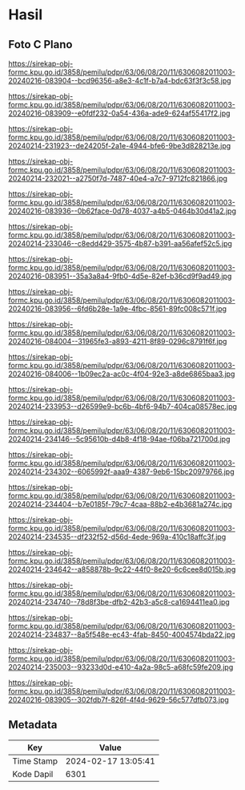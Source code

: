 # Hasil

## Foto C Plano

https://sirekap-obj-formc.kpu.go.id/3858/pemilu/pdpr/63/06/08/20/11/6306082011003-20240216-083904--bcd96356-a8e3-4c1f-b7a4-bdc63f3f3c58.jpg

https://sirekap-obj-formc.kpu.go.id/3858/pemilu/pdpr/63/06/08/20/11/6306082011003-20240216-083909--e0fdf232-0a54-436a-ade9-624af55417f2.jpg

https://sirekap-obj-formc.kpu.go.id/3858/pemilu/pdpr/63/06/08/20/11/6306082011003-20240214-231923--de24205f-2a1e-4944-bfe6-9be3d828213e.jpg

https://sirekap-obj-formc.kpu.go.id/3858/pemilu/pdpr/63/06/08/20/11/6306082011003-20240214-232021--a2750f7d-7487-40e4-a7c7-9712fc821866.jpg

https://sirekap-obj-formc.kpu.go.id/3858/pemilu/pdpr/63/06/08/20/11/6306082011003-20240216-083936--0b62face-0d78-4037-a4b5-0464b30d41a2.jpg

https://sirekap-obj-formc.kpu.go.id/3858/pemilu/pdpr/63/06/08/20/11/6306082011003-20240214-233046--c8edd429-3575-4b87-b391-aa56afef52c5.jpg

https://sirekap-obj-formc.kpu.go.id/3858/pemilu/pdpr/63/06/08/20/11/6306082011003-20240216-083951--35a3a8a4-9fb0-4d5e-82ef-b36cd9f9ad49.jpg

https://sirekap-obj-formc.kpu.go.id/3858/pemilu/pdpr/63/06/08/20/11/6306082011003-20240216-083956--6fd6b28e-1a9e-4fbc-8561-89fc008c571f.jpg

https://sirekap-obj-formc.kpu.go.id/3858/pemilu/pdpr/63/06/08/20/11/6306082011003-20240216-084004--31965fe3-a893-4211-8f89-0296c8791f6f.jpg

https://sirekap-obj-formc.kpu.go.id/3858/pemilu/pdpr/63/06/08/20/11/6306082011003-20240216-084006--1b09ec2a-ac0c-4f04-92e3-a8de6865baa3.jpg

https://sirekap-obj-formc.kpu.go.id/3858/pemilu/pdpr/63/06/08/20/11/6306082011003-20240214-233953--d26599e9-bc6b-4bf6-94b7-404ca08578ec.jpg

https://sirekap-obj-formc.kpu.go.id/3858/pemilu/pdpr/63/06/08/20/11/6306082011003-20240214-234146--5c95610b-d4b8-4f18-94ae-f06ba721700d.jpg

https://sirekap-obj-formc.kpu.go.id/3858/pemilu/pdpr/63/06/08/20/11/6306082011003-20240214-234302--6065992f-aaa9-4387-9eb6-15bc20979766.jpg

https://sirekap-obj-formc.kpu.go.id/3858/pemilu/pdpr/63/06/08/20/11/6306082011003-20240214-234404--b7e0185f-79c7-4caa-88b2-e4b3681a274c.jpg

https://sirekap-obj-formc.kpu.go.id/3858/pemilu/pdpr/63/06/08/20/11/6306082011003-20240214-234535--df232f52-d56d-4ede-969a-410c18affc3f.jpg

https://sirekap-obj-formc.kpu.go.id/3858/pemilu/pdpr/63/06/08/20/11/6306082011003-20240214-234642--a858878b-9c22-44f0-8e20-6c6cee8d015b.jpg

https://sirekap-obj-formc.kpu.go.id/3858/pemilu/pdpr/63/06/08/20/11/6306082011003-20240214-234740--78d8f3be-dfb2-42b3-a5c8-ca1694411ea0.jpg

https://sirekap-obj-formc.kpu.go.id/3858/pemilu/pdpr/63/06/08/20/11/6306082011003-20240214-234837--8a5f548e-ec43-4fab-8450-4004574bda22.jpg

https://sirekap-obj-formc.kpu.go.id/3858/pemilu/pdpr/63/06/08/20/11/6306082011003-20240214-235003--93233d0d-e410-4a2a-98c5-a68fc59fe209.jpg

https://sirekap-obj-formc.kpu.go.id/3858/pemilu/pdpr/63/06/08/20/11/6306082011003-20240216-083905--302fdb7f-826f-4f4d-9629-56c577dfb073.jpg


## Metadata

| Key        | Value               |
| ---------- | ------------------- |
| Time Stamp | 2024-02-17 13:05:41 |
| Kode Dapil | 6301                |



